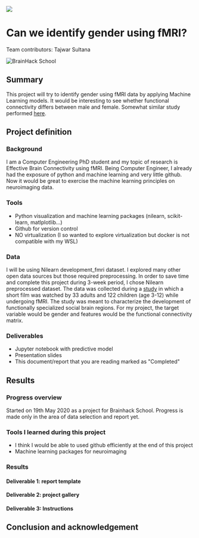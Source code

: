 [![](https://img.shields.io/badge/Visit-our%20project%20page-ff69b4)](https://school.brainhackmtl.org/project/template)

# Can we identify gender using fMRI?

Team contributors: Tajwar Sultana

![BrainHack School](bhs2020.png)

## Summary 

This project will try to identify gender using fMRI data by applying Machine Learning models.  It would be interesting to see whether functional connectivity differs between male and female. Somewhat similar study performed [here](https://journals.lww.com/neuroreport/Abstract/2005/02280/Gender_differences_in_the_processing_of_disgust_.15.aspx).


## Project definition 

### Background

I am a Computer Engineering PhD student and my topic of research is Effective Brain Connectivity using fMRI. Being Computer Engineer, I already had the exposure of python and machine learning and very little github. Now it would be great to exercise the machine learning principles on neuroimaging data. 

### Tools 

 - Python visualization and machine learning packages (nilearn, scikit-learn, matlplotlib...)
 - Github for version control 
 - NO virtualization (I so wanted to explore virtualization but docker is not compatible with my WSL)

### Data 

I will be using Nilearn development_fmri dataset. I explored many other open data sources but those required preprocessing. In order to save time and complete this project during 3-week period, I chose Nilearn preprocessed dataset. The data was collected during a [study](https://nature.com/articles/s41467-018-03399-2) in which a short film was watched by 33 adults and 122 children (age 3-12) while undergoing fMRI. The study was meant to characterize the development of functionally specialized social brain regions. For my project, the target variable would be gender and features would be the functional connectivity matrix.

### Deliverables

 - Jupyter notebook with predictive model 
 - Presentation slides
 - This document/report that you are reading marked as "Completed"  

## Results 

### Progress overview

Started on 19th May 2020 as a project for Brainhack School. Progress is made only in the area of data selection and report yet. 

### Tools I learned during this project

 * I think I would be able to used github efficiently at the end of this project
 * Machine learning packages for neuroimaging 
 
### Results 

#### Deliverable 1: report template



#### Deliverable 2: project gallery



#### Deliverable 3: Instructions 
 
 
 
 
## Conclusion and acknowledgement

